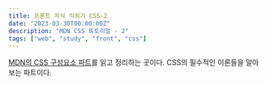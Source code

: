 ```yaml
---
title: 프론트 지식 익히기 CSS-2
date: "2023-03-30T00:00:00Z"
description: "MDN CSS 튜토리얼 - 2"
tags: ["web", "study", "front", "css"]
---
```


[MDN의 CSS 구성요소 파트](https://developer.mozilla.org/ko/docs/Learn/CSS/Building_blocks)를 읽고 정리하는 곳이다. CSS의 필수적인 이론들을 알아보는 파트이다.

